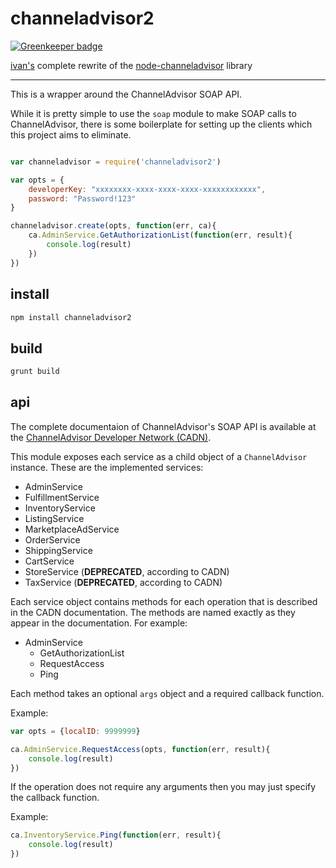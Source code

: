 channeladvisor2
===

[![Greenkeeper badge](https://badges.greenkeeper.io/xbpf/channeladvisor2.svg)](https://greenkeeper.io/)

[ivan's](https://github.com/seapunk) complete rewrite of the [node-channeladvisor](https://github.com/wankdanker/node-channeladvisor) library

---

This is a wrapper around the ChannelAdvisor SOAP API.

While it is pretty simple to use the `soap` module to make SOAP calls to
ChannelAdvisor, there is some boilerplate for setting up the clients which
this project aims to eliminate.

```javascript

var channeladvisor = require('channeladvisor2')

var opts = {
    developerKey: "xxxxxxxx-xxxx-xxxx-xxxx-xxxxxxxxxxxx",
    password: "Password!123"
}

channeladvisor.create(opts, function(err, ca){
    ca.AdminService.GetAuthorizationList(function(err, result){
        console.log(result)
    })
})

```

install
---

```bash
npm install channeladvisor2
```

build
---

```bash
grunt build
```

api
---

The complete documentaion of ChannelAdvisor's SOAP API is available at the
[ChannelAdvisor Developer Network (CADN)](http://developer.channeladvisor.com/display/cadn/ChannelAdvisor+Developer+Network).

This module exposes each service as a child object of a `ChannelAdvisor`
instance. These are the implemented services:

* AdminService
* FulfillmentService
* InventoryService
* ListingService
* MarketplaceAdService
* OrderService
* ShippingService
* CartService
* StoreService (**DEPRECATED**, according to CADN)
* TaxService (**DEPRECATED**, according to CADN)

Each service object contains methods for each operation that is described in
the CADN documentation. The methods are named exactly as they appear in the documentation.
For example:

* AdminService
  * GetAuthorizationList
  * RequestAccess
  * Ping

Each method takes an optional `args` object and a required callback function.

Example:

```javascript
var opts = {localID: 9999999}

ca.AdminService.RequestAccess(opts, function(err, result){
    console.log(result)
})
```

If the operation does not require any arguments then you may just specify the
callback function.

Example:

```javascript
ca.InventoryService.Ping(function(err, result){
    console.log(result)
})
```